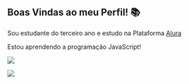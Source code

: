 ## Boas Vindas ao meu Perfil! 📚

Sou estudante do terceiro ano e estudo na Plataforma [Alura](https://alura.com.br)

Estou aprendendo a programação JavaScript!

![](https://media.tenor.com/_orlGabJGLIAAAAM/1.gif)

![](https://www.google.com.br/url?sa=i&url=https%3A%2F%2Fbr.vexels.com%2Fpng-svg%2Fprevisualizar%2F176024%2Fgrupo-de-alunos-formandos-silhueta-quadrada-de-tampa-academica&psig=AOvVaw204B8sHYZjdaMKlvYG_iRc&ust=1717080495098000&source=images&cd=vfe&opi=89978449&ved=0CBIQjRxqFwoTCLiTnbyNs4YDFQAAAAAdAAAAABAE)
